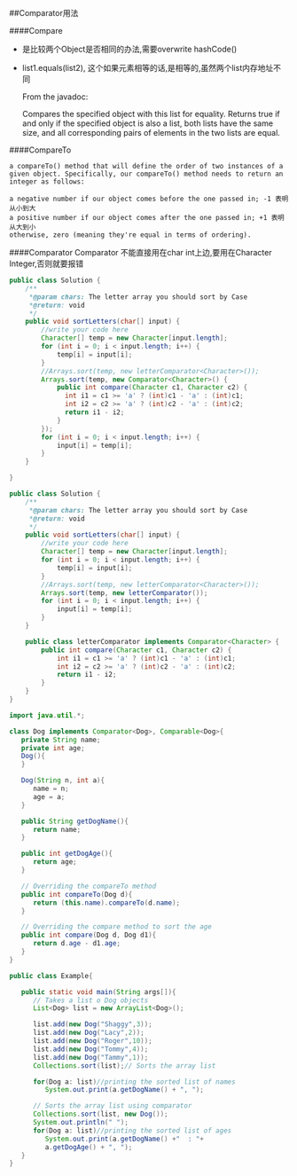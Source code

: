 ##Comparator用法


####Compare
- 是比较两个Object是否相同的办法,需要overwrite hashCode()
- list1.equals(list2), 这个如果元素相等的话,是相等的,虽然两个list内存地址不同

  	From the javadoc:

  	Compares the specified object with this list for equality. Returns true if and only if the specified object is also a list, both lists have the same size, and all corresponding pairs of elements in the two lists are equal.

####CompareTo

    a compareTo() method that will define the order of two instances of a given object. Specifically, our compareTo() method needs to return an integer as follows:

    a negative number if our object comes before the one passed in; -1 表明 从小到大
    a positive number if our object comes after the one passed in; +1 表明 从大到小
    otherwise, zero (meaning they're equal in terms of ordering).


####Comparator
Comparator 不能直接用在char int上边,要用在Character Integer,否则就要报错

```java
public class Solution {
    /**
     *@param chars: The letter array you should sort by Case
     *@return: void
     */
    public void sortLetters(char[] input) {
        //write your code here
        Character[] temp = new Character[input.length];
        for (int i = 0; i < input.length; i++) {
            temp[i] = input[i];
        }
        //Arrays.sort(temp, new letterComparator<Character>());
        Arrays.sort(temp, new Comparator<Character>() {
            public int compare(Character c1, Character c2) {
              int i1 = c1 >= 'a' ? (int)c1 - 'a' : (int)c1;
              int i2 = c2 >= 'a' ? (int)c2 - 'a' : (int)c2;
              return i1 - i2;
            }
        });
        for (int i = 0; i < input.length; i++) {
            input[i] = temp[i];
        }
    }

}

```

```java
public class Solution {
    /**
     *@param chars: The letter array you should sort by Case
     *@return: void
     */
    public void sortLetters(char[] input) {
        //write your code here
        Character[] temp = new Character[input.length];
        for (int i = 0; i < input.length; i++) {
            temp[i] = input[i];
        }
        //Arrays.sort(temp, new letterComparator<Character>());
        Arrays.sort(temp, new letterComparator());
        for (int i = 0; i < input.length; i++) {
            input[i] = temp[i];
        }
    }

    public class letterComparator implements Comparator<Character> {
        public int compare(Character c1, Character c2) {
            int i1 = c1 >= 'a' ? (int)c1 - 'a' : (int)c1;
            int i2 = c2 >= 'a' ? (int)c2 - 'a' : (int)c2;
            return i1 - i2;
        }
    }
}

```




```java
import java.util.*;

class Dog implements Comparator<Dog>, Comparable<Dog>{
   private String name;
   private int age;
   Dog(){
   }

   Dog(String n, int a){
      name = n;
      age = a;
   }

   public String getDogName(){
      return name;
   }

   public int getDogAge(){
      return age;
   }

   // Overriding the compareTo method
   public int compareTo(Dog d){
      return (this.name).compareTo(d.name);
   }

   // Overriding the compare method to sort the age
   public int compare(Dog d, Dog d1){
      return d.age - d1.age;
   }
}

public class Example{

   public static void main(String args[]){
      // Takes a list o Dog objects
      List<Dog> list = new ArrayList<Dog>();

      list.add(new Dog("Shaggy",3));
      list.add(new Dog("Lacy",2));
      list.add(new Dog("Roger",10));
      list.add(new Dog("Tommy",4));
      list.add(new Dog("Tammy",1));
      Collections.sort(list);// Sorts the array list

      for(Dog a: list)//printing the sorted list of names
         System.out.print(a.getDogName() + ", ");

      // Sorts the array list using comparator
      Collections.sort(list, new Dog());
      System.out.println(" ");
      for(Dog a: list)//printing the sorted list of ages
         System.out.print(a.getDogName() +"  : "+
		 a.getDogAge() + ", ");
   }
}
```
